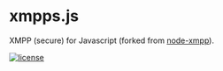 # xmpps.js

XMPP (secure) for Javascript (forked from [node-xmpp](https://github.com/node-xmpp/node-xmpp)).

[![license](https://img.shields.io/github/license/node-xmpp/node-xmpp.svg?maxAge=2592000&style=flat-square)](https://raw.githubusercontent.com/node-xmpp/node-xmpp/master/LICENSE)

